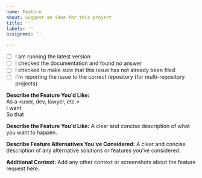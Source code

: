 ```yaml
---
name: Feature
about: Suggest an idea for this project
title: ''
labels: ''
assignees: ''

---
```


- [ ] I am running the latest version
- [ ] I checked the documentation and found no answer
- [ ] I checked to make sure that this issue has not already been filed
- [ ] I'm reporting the issue to the correct repository (for multi-repository projects)

**Describe the Feature You'd Like:**  
As a <user, dev, lawyer, etc.>  
I want <some feature>  
So that <some reason>  

**Describe the Feature You'd Like:**
A clear and concise description of what you want to happen.

**Describe Feature Alternatives You've Considered:**
A clear and concise description of any alternative solutions or features you've considered.

**Additional Context:**
Add any other context or screenshots about the feature request here.